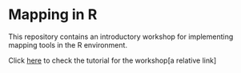 # Mapping in R

This repository contains an introductory workshop for implementing mapping tools in the R environment.

Click [here](https://github.com/Rilquer/mapping_in_r/blob/main/mapping_in_r.Rmd) to check the tutorial for the workshop[a relative link]
